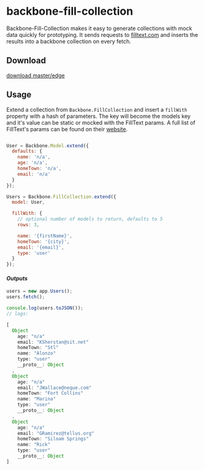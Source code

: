 backbone-fill-collection
========================

Backbone-Fill-Collection makes it easy to generate collections with mock data quickly for prototyping.
It sends requests to [filltext.com](http://filltext.com/) and inserts the results into a backbone collection on every fetch.

## Download
[download master/edge](https://raw.github.com/AdamBrodzinski/backbone-fill-collection//master/backbone.backbone-fill-collection.js)

## Usage

Extend a collection from `Backbone.FillCollection` and insert a `fillWith` property with a hash of parameters. 
The key will become the models key and it's value can be static or mocked with the FillText params. A full list of 
FillText's params can be found on their [website](http://filltext.com/).

```javascript

User = Backbone.Model.extend({
  defaults: {
    name: 'n/a',
    age: 'n/a',
    homeTown: 'n/a',
    email: 'n/a'
  }
});

Users = Backbone.FillCollection.extend({
  model: User,

  fillWith: {
    // optional number of models to return, defaults to 5
    rows: 3,

    name: '{firstName}',
    homeTown: '{city}',
    email: '{email}',
    type: 'user'
  }
});    

```
#### *Outputs*
```javascript
users = new app.Users();
users.fetch();

console.log(users.toJSON());
// logs:

[
  Object
    age: "n/a"
    email: "KSherstan@sit.net"
    homeTown: "Stl"
    name: "Alonzo"
    type: "user"
    __proto__: Object
  , 
  Object
    age: "n/a"
    email: "JWallace@neque.com"
    homeTown: "Fort Collins"
    name: "Marina"
    type: "user"
    __proto__: Object
  , 
  Object
    age: "n/a"
    email: "GRamirez@tellus.org"
    homeTown: "Siloam Springs"
    name: "Rick"
    type: "user"
    __proto__: Object
]
```

